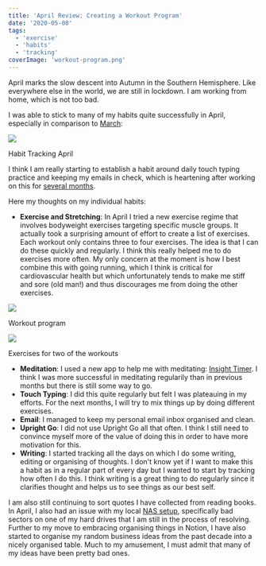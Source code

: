 ```yaml
---
title: 'April Review: Creating a Workout Program'
date: '2020-05-08'
tags:
  - 'exercise'
  - 'habits'
  - 'tracking'
coverImage: 'workout-program.png'
---
```


April marks the slow descent into Autumn in the Southern Hemisphere. Like everywhere else in the world, we are still in lockdown. I am working from home, which is not too bad.

I was able to stick to many of my habits quite successfully in April, especially in comparison to [March](https://maxrohde.com/2020/04/04/march-review-embracing-notion/):

![](https://spearoflight.files.wordpress.com/2020/05/habits-april.png?w=950)

Habit Tracking April

I think I am really starting to establish a habit around daily touch typing practice and keeping my emails in check, which is heartening after working on this for [several months](https://maxrohde.com/2019/08/03/simple-habit-tracking-system/).

Here my thoughts on my individual habits:

- **Exercise and Stretching**: In April I tried a new exercise regime that involves bodyweight exercises targeting specific muscle groups. It actually took a surprising amount of effort to create a list of exercises. Each workout only contains three to four exercises. The idea is that I can do these quickly and regularly. I think this really helped me to do exercises more often. My only concern at the moment is how I best combine this with going running, which I think is critical for cardiovascular health but which unfortunately tends to make me stiff and sore (old man!) and thus discourages me from doing the other exercises.

![](https://spearoflight.files.wordpress.com/2020/05/workout-program.png?w=919)

Workout program

![](https://spearoflight.files.wordpress.com/2020/05/workouts.png?w=1024)

Exercises for two of the workouts

- **Meditation**: I used a new app to help me with meditating: [Insight Timer](https://insighttimer.com/). I think I was more successful in meditating regularily than in previous months but there is still some way to go.
- **Touch Typing**: I did this quite regularly but felt I was plateauing in my efforts. For the next months, I will try to mix things up by doing different exercises.
- **Email**: I managed to keep my personal email inbox organised and clean.
- **Upright Go**: I did not use Upright Go all that often. I think I still need to convince myself more of the value of doing this in order to have more motivation for this.
- **Writing**: I started tracking all the days on which I do some writing, editing or organising of thoughts. I don't know yet if I want to make this a habit as in a regular part of every day but I wanted to start by tracking how often I do this. I think writing is a great thing to do regularly since it clarifies thought and helps us to see things as our best self.

I am also still continuing to sort quotes I have collected from reading books. In April, I also had an issue with my local [NAS setup](https://en.wikipedia.org/wiki/Network-attached_storage), specifically bad sectors on one of my hard drives that I am still in the process of resolving. Further to my move to embracing organising things in Notion, I have also started to organise my random business ideas from the past decade into a nicely organised table. Much to my amusement, I must admit that many of my ideas have been pretty bad ones.
